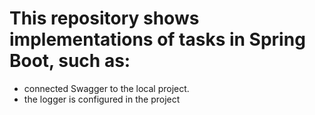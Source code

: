 # This repository shows implementations of tasks in Spring Boot, such as:

- connected Swagger to the local project.
- the logger is configured in the project
